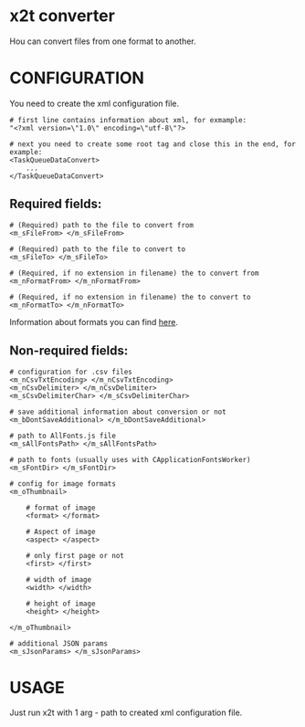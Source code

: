 x2t converter
=============

Нou can convert files from one format to another.

# CONFIGURATION
You need to create the xml configuration file.

	# first line contains information about xml, for exmample:
	"<?xml version=\"1.0\" encoding=\"utf-8\"?>

	# next you need to create some root tag and close this in the end, for example:
	<TaskQueueDataConvert>
		...
	</TaskQueueDataConvert>

## Required fields:

	# (Required) path to the file to convert from
	<m_sFileFrom> </m_sFileFrom>

	# (Required) path to the file to convert to
	<m_sFileTo> </m_sFileTo>

	# (Required, if no extension in filename) the to convert from
	<m_nFormatFrom> </m_nFormatFrom>

	# (Required, if no extension in filename) the to convert to
	<m_nFormatTo> </m_nFormatTo>

Information about formats you can find [here](https://github.com/ONLYOFFICE/core/blob/master/Common/OfficeFileFormats.h).

## Non-required fields:

	# configuration for .csv files
	<m_nCsvTxtEncoding> </m_nCsvTxtEncoding>
	<m_nCsvDelimiter> </m_nCsvDelimiter>
	<m_sCsvDelimiterChar> </m_sCsvDelimiterChar>

	# save additional information about conversion or not
	<m_bDontSaveAdditional> </m_bDontSaveAdditional>

	# path to AllFonts.js file
	<m_sAllFontsPath> </m_sAllFontsPath>

	# path to fonts (usually uses with CApplicationFontsWorker)
	<m_sFontDir> </m_sFontDir>

	# config for image formats
	<m_oThumbnail>

		# format of image
		<format> </format>

		# Aspect of image
		<aspect> </aspect>

		# only first page or not
		<first> </first>

		# width of image
		<width> </width>

		# height of image
		<height> </height>

	</m_oThumbnail>

	# additional JSON params
	<m_sJsonParams> </m_sJsonParams>

# USAGE
Just run x2t with 1 arg - path to created xml configuration file.